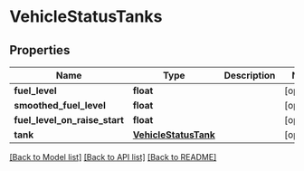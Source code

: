 # VehicleStatusTanks

## Properties
Name | Type | Description | Notes
------------ | ------------- | ------------- | -------------
**fuel_level** | **float** |  | [optional] 
**smoothed_fuel_level** | **float** |  | [optional] 
**fuel_level_on_raise_start** | **float** |  | [optional] 
**tank** | [**VehicleStatusTank**](VehicleStatusTank.md) |  | [optional] 

[[Back to Model list]](../README.md#documentation-for-models) [[Back to API list]](../README.md#documentation-for-api-endpoints) [[Back to README]](../README.md)

